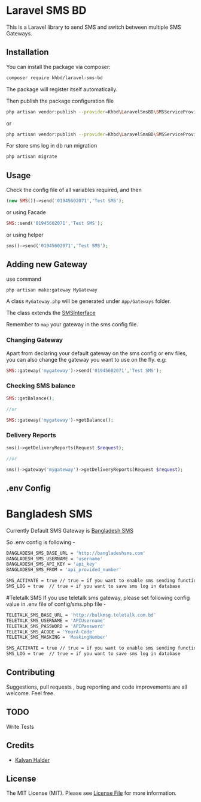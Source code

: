 # Laravel SMS BD


This is a Laravel library to send SMS and switch between multiple SMS Gateways.

## Installation

You can install the package via composer:

``` bash
composer require khbd/laravel-sms-bd
```
The package will register itself automatically.

Then publish the package configuration file

```bash
php artisan vendor:publish --provider=Khbd\LaravelSmsBD\SMSServiceProvider
```
or
```bash
php artisan vendor:publish --provider=Khbd\LaravelSmsBD\SMSServiceProvider  --tag="sms"
```
For store sms log in db run migration
```bash
php artisan migrate
```
## Usage

Check the config file of all variables required, and then

```php
(new SMS())->send('01945602071','Test SMS');
```
or using Facade

```php
SMS::send('01945602071','Test SMS');
```

or using helper

```php
sms()->send('01945602071','Test SMS');
```

## Adding new Gateway

use command 
```bash
php artisan make:gateway MyGateway
```

A class `MyGateway.php` will be generated under `App/Gateways` folder.

The class extends the [SMSInterface]()

Remember to `map` your gateway in the sms config file.

### Changing Gateway

Apart from declaring your default gateway on the sms config or env files, you can also change the gateway you want to use on the fly. e.g: 

```php
SMS::gateway('mygateway')->send('01945602071','Test SMS');
```

### Checking SMS balance

```php
SMS::getBalance();

//or

SMS::gateway('mygateway')->getBalance();

```
### Delivery Reports
```php
sms()->getDeliveryReports(Request $request);

//or

sms()->gateway('mygateway')->getDeliveryReports(Request $request);
```


## .env Config

# Bangladesh SMS
Currently Default SMS Gateway is [Bangladesh SMS](http://bangladeshsms.com/)

So .env config is following -
```bash
BANGLADESH_SMS_BASE_URL = 'http://bangladeshsms.com'
BANGLADESH_SMS_USERNAME = 'username'
BANGLADESH_SMS_API_KEY = 'api_key'
BANGLADESH_SMS_FROM = 'api_provided_number'

SMS_ACTIVATE = true // true = if you want to enable sms sending functionality 
SMS_LOG = true  // true = if you want to save sms log in database
```

#Teletalk SMS
If you use teletalk sms gateway, please set following config value in .env file of config/sms.php file -

```bash
TELETALK_SMS_BASE_URL = 'http://bulkmsg.teletalk.com.bd'
TELETALK_SMS_USERNAME = 'APIUsername'
TELETALK_SMS_PASSWORD = 'APIPassword'
TELETALK_SMS_ACODE = 'YourA-Code'
TELETALK_SMS_MASKING = 'MaskingNumber'

SMS_ACTIVATE = true // true = if you want to enable sms sending functionality 
SMS_LOG = true  // true = if you want to save sms log in database
```
## Contributing

Suggestions, pull requests , bug reporting and code improvements are all welcome. Feel free.

## TODO

Write Tests

## Credits

- [Kalyan Halder](https://github.com/kalyan312)

## License

The MIT License (MIT). Please see [License File](LICENSE) for more information.
